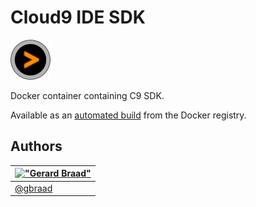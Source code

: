 Cloud9 IDE SDK
==============

!["Prompt"](https://raw.githubusercontent.com/gbraad/assets/gh-pages/icons/prompt-icon-64.png)


Docker container containing C9 SDK.

Available as an [automated build](https://hub.docker.com/r/gbraad/c9ide) from the Docker registry.


Authors
-------

| [!["Gerard Braad"](http://gravatar.com/avatar/e466994eea3c2a1672564e45aca844d0.png?s=60)](http://gbraad.nl "Gerard Braad <me@gbraad.nl>") |
|---|
| [@gbraad](https://twitter.com/gbraad)  |
